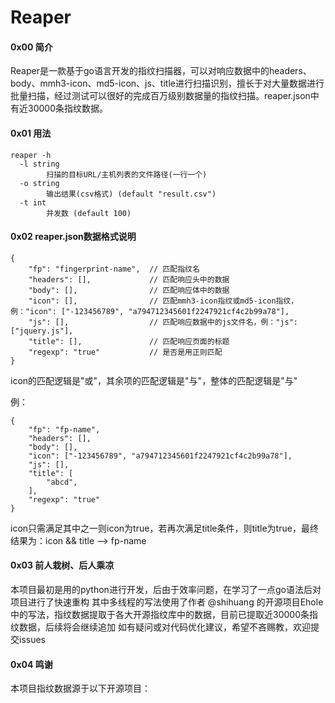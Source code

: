 # Reaper

#### 0x00 简介
Reaper是一款基于go语言开发的指纹扫描器，可以对响应数据中的headers、body、mmh3-icon、md5-icon、js、title进行扫描识别，擅长于对大量数据进行批量扫描，经过测试可以很好的完成百万级别数据量的指纹扫描。reaper.json中有近30000条指纹数据。

#### 0x01 用法
```shell
reaper -h
  -l string
        扫描的目标URL/主机列表的文件路径(一行一个)
  -o string
        输出结果(csv格式) (default "result.csv")
  -t int
        并发数 (default 100)
```

#### 0x02 reaper.json数据格式说明
```shell
{
    "fp": "fingerprint-name",  // 匹配指纹名
    "headers": [],             // 匹配响应头中的数据
    "body": [],                // 匹配响应体中的数据
    "icon": [],                // 匹配mmh3-icon指纹或md5-icon指纹，例："icon": ["-123456789", "a794712345601f2247921cf4c2b99a78"], 
    "js": [],                  // 匹配响应数据中的js文件名，例："js": ["jquery.js"],   
    "title": [],               // 匹配响应页面的标题
    "regexp": "true"           // 是否是用正则匹配
}
```

icon的匹配逻辑是"或"，其余项的匹配逻辑是"与"，整体的匹配逻辑是"与" 

例：
```shell
{
    "fp": "fp-name",
    "headers": [],
    "body": [],
    "icon": ["-123456789", "a794712345601f2247921cf4c2b99a78"],
    "js": [],
    "title": [
        "abcd",
    ],
    "regexp": "true"
}
```
icon只需满足其中之一则icon为true，若再次满足title条件，则title为true，最终结果为：icon && title --> fp-name

#### 0x03 前人栽树、后人乘凉
本项目最初是用的python进行开发，后由于效率问题，在学习了一点go语法后对项目进行了快速重构
其中多线程的写法使用了作者 @shihuang 的开源项目Ehole中的写法，指纹数据提取于各大开源指纹库中的数据，目前已提取近30000条指纹数据，后续将会继续追加
如有疑问或对代码优化建议，希望不吝赐教，欢迎提交issues

#### 0x04 鸣谢
[EHole(棱洞)3.0 重构版]: https://github.com/EdgeSecurityTeam/EHole

本项目指纹数据源于以下开源项目：
